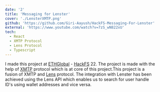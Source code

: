 ```yaml
---
date: '2'
title: 'Messaging for Lenster'
cover: './LensterXMTP.png'
github: 'https://github.com/Giri-Aayush/HackFS-Messaging-For-Lenster'
external: 'https://www.youtube.com/watch?v=7zS_wN822xU'
tech:
  - React
  - XMTP Protocol
  - Lens Protocol
  - Typescript
---
```


I made this project at [ETHGlobal](https://ethglobal.com/) - [HackFS](https://ethglobal.com/showcase/chat-feature-lens-xmtp-41soo) 22. The project is made with the help of [XMTP](https://github.com/xmtp/) protocol which is at core of this project.This project is a fusion of XMTP and [Lens](https://lens.xyz/) protocol. The integration with Lenster has been achieved using the Lens API which enables us to search for user handle ID's using wallet addresses and vice versa.